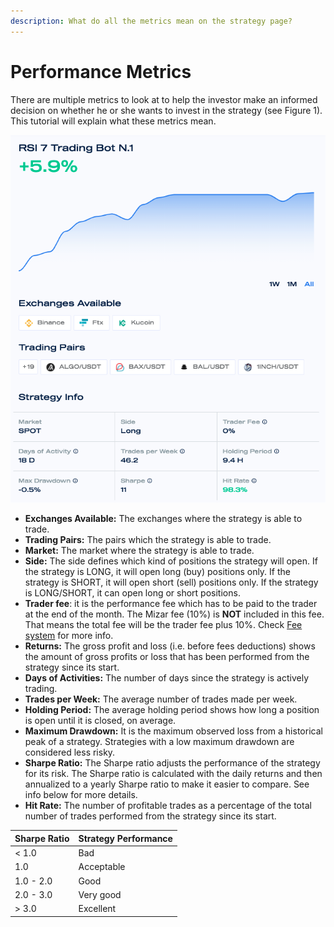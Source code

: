```yaml
---
description: What do all the metrics mean on the strategy page?
---
```


# Performance Metrics

There are multiple metrics to look at to help the investor make an informed decision on whether he or she wants to invest in the strategy (see Figure 1). This tutorial will explain what these metrics mean.&#x20;

![](../.gitbook/assets/screenshot-2021-09-16-at-12.05.44.png)

* **Exchanges Available:** The exchanges where the strategy is able to trade.
* **Trading Pairs:** The pairs which the strategy is able to trade.
* **Market:** The market where the strategy is able to trade.
* **Side:** The side defines which kind of positions the strategy will open. If the strategy is LONG, it will open long (buy) positions only. If the strategy is SHORT, it will open short (sell) positions only. If the strategy is LONG/SHORT, it can open long or short positions.
* **Trader fee**: it is the performance fee which has to be paid to the trader at the end of the month. The Mizar fee (10%) is **NOT** included in this fee. That means the total fee will be the trader fee plus 10%. Check [Fee system](../fees/fee-system/) for more info.
* **Returns:** The gross profit and loss (i.e. before fees deductions) shows the amount of gross profits or loss that has been performed from the strategy since its start.
* **Days of Activities:** The number of days since the strategy is actively trading.
* **Trades per Week:** The average number of trades made per week.
* **Holding Period:** The average holding period shows how long a position is open until it is closed, on average.
* **Maximum Drawdown:** It is the maximum observed loss from a historical peak of a strategy. Strategies with a low maximum drawdown are considered less risky.
* **Sharpe Ratio:** The Sharpe ratio adjusts the performance of the strategy for its risk. The Sharpe ratio is calculated with the daily returns and then annualized to a yearly Sharpe ratio to make it easier to compare. See info below for more details.
* **Hit Rate:** The number of profitable trades as a percentage of the total number of trades performed from the strategy since its start.

| Sharpe Ratio | Strategy Performance |
| ------------ | -------------------- |
| < 1.0        | Bad                  |
| 1.0          | Acceptable           |
| 1.0 - 2.0    | Good                 |
| 2.0 - 3.0    | Very good            |
| > 3.0        | Excellent            |

